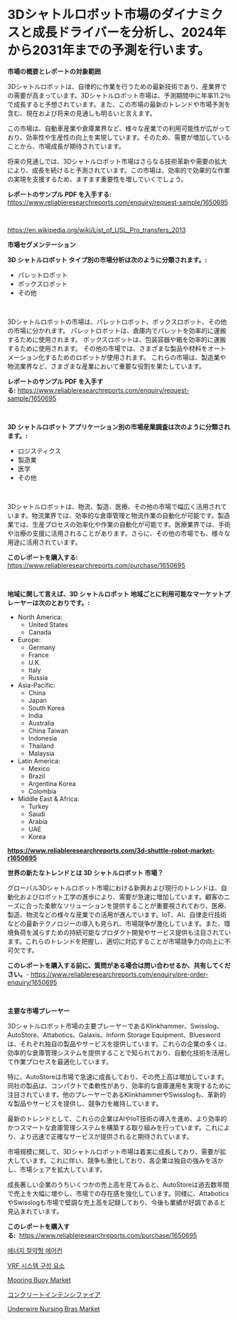 <p><h1>3Dシャトルロボット市場のダイナミクスと成長ドライバーを分析し、2024年から2031年までの予測を行います。</h1></p><p><strong>市場の概要とレポートの対象範囲</strong></p>
<p><p>3Dシャトルロボットは、自律的に作業を行うための最新技術であり、産業界での需要が高まっています。3Dシャトルロボット市場は、予測期間中に年率11.2％で成長すると予想されています。また、この市場の最新のトレンドや市場予測を含む、現在および将来の見通しも明るいと言えます。</p><p>この市場は、自動車産業や倉庫業界など、様々な産業での利用可能性が広がっており、効率性や生産性の向上を実現しています。そのため、需要が増加していることから、市場成長が期待されています。</p><p>将来の見通しでは、3Dシャトルロボット市場はさらなる技術革新や需要の拡大により、成長を続けると予測されています。この市場は、効率的で効果的な作業の実現を支援するため、ますます重要性を増していくでしょう。</p></p>
<p><strong>レポートのサンプル PDF を入手する:</strong> <a href="https://www.reliableresearchreports.com/enquiry/request-sample/1650695">https://www.reliableresearchreports.com/enquiry/request-sample/1650695</a></p>
<p>&nbsp;</p>
<p><a href="https://en.wikipedia.org/wiki/List_of_USL_Pro_transfers_2013">https://en.wikipedia.org/wiki/List_of_USL_Pro_transfers_2013</a></p>
<p><strong>市場セグメンテーション</strong></p>
<p><strong>3D シャトルロボット タイプ別の市場分析は次のように分類されます。:</strong></p>
<p><ul><li>パレットロボット</li><li>ボックスロボット</li><li>その他</li></ul></p>
<p>&nbsp;</p>
<p><p>3Dシャトルロボットの市場は、パレットロボット、ボックスロボット、その他の市場に分かれます。 パレットロボットは、倉庫内でパレットを効率的に運搬するために使用されます。 ボックスロボットは、包装容器や箱を効率的に運搬するために使用されます。 その他の市場では、さまざまな製品や材料をオートメーション化するためのロボットが使用されます。 これらの市場は、製造業や物流業界など、さまざまな産業において重要な役割を果たしています。</p></p>
<p><strong>レポートのサンプル PDF を入手する:</strong>&nbsp;<a href="https://www.reliableresearchreports.com/enquiry/request-sample/1650695">https://www.reliableresearchreports.com/enquiry/request-sample/1650695</a></p>
<p>&nbsp;</p>
<p><strong> 3D シャトルロボット アプリケーション別の市場産業調査は次のように分類されます。:</strong></p>
<p><ul><li>ロジスティクス</li><li>製造業</li><li>医学</li><li>その他</li></ul></p>
<p>&nbsp;</p>
<p><p>3Dシャトルロボットは、物流、製造、医療、その他の市場で幅広く活用されています。物流業界では、効率的な倉庫管理と物流作業の自動化が可能です。製造業では、生産プロセスの効率化や作業の自動化が可能です。医療業界では、手術や治療の支援に活用されることがあります。さらに、その他の市場でも、様々な用途に活用されています。</p></p>
<p><strong>このレポートを購入する:</strong>&nbsp; <a href="https://www.reliableresearchreports.com/purchase/1650695">https://www.reliableresearchreports.com/purchase/1650695</a></p>
<p>&nbsp;</p>
<p><strong>地域に関して言えば、3D シャトルロボット 地域ごとに利用可能なマーケットプレーヤーは次のとおりです。:</strong></p>
<p><ul>
    <li>
        North America:
        <ul>
            <li>United States</li>
            <li>Canada</li>
        </ul>
    </li>
    <li>
        Europe:
        <ul>
            <li>Germany</li>
            <li>France</li>
            <li>U.K.</li>
            <li>Italy</li>
            <li>Russia</li>
        </ul>
    </li>
    <li>
        Asia-Pacific:
        <ul>
            <li>China</li>
            <li>Japan</li>
            <li>South Korea</li>
            <li>India</li>
            <li>Australia</li>
            <li>China Taiwan</li>
            <li>Indonesia</li>
            <li>Thailand</li>
            <li>Malaysia</li>
        </ul>
    </li>
    <li>
        Latin America:
        <ul>
            <li>Mexico</li>
            <li>Brazil</li>
            <li>Argentina Korea</li>
            <li>Colombia</li>
        </ul>
    </li>
    <li>
        Middle East & Africa:
        <ul>
            <li>Turkey</li>
            <li>Saudi</li>
            <li>Arabia</li>
            <li>UAE</li>
            <li>Korea</li>
        </ul>
    </li>
    </ul></p>
<p><strong><a href="https://www.reliableresearchreports.com/3d-shuttle-robot-market-r1650695">https://www.reliableresearchreports.com/3d-shuttle-robot-market-r1650695</a></strong>&nbsp;</p>
<p><strong>世界の新たなトレンドとは 3D シャトルロボット 市場？</strong></p>
<p><p>グローバル3Dシャトルロボット市場における新興および現行のトレンドは、自動化およびロボット工学の進歩により、需要が急速に増加しています。顧客のニーズに合った柔軟なソリューションを提供することが重要視されており、医療、製造、物流などの様々な産業での活用が進んでいます。IoT、AI、自律走行技術などの最新テクノロジーの導入も見られ、市場競争が激化しています。また、環境負荷を減らすための持続可能なプロダクト開発やサービス提供も注目されています。これらのトレンドを把握し、適切に対応することが市場競争力の向上に不可欠です。</p></p>
<p><strong>このレポートを購入する前に、質問がある場合は問い合わせるか、共有してください。</strong>- <a href="https://www.reliableresearchreports.com/enquiry/pre-order-enquiry/1650695">https://www.reliableresearchreports.com/enquiry/pre-order-enquiry/1650695</a></p>
<p>&nbsp;</p>
<p><strong>主要な市場プレーヤー</strong></p>
<p><p>3Dシャトルロボット市場の主要プレーヤーであるKlinkhammer、Swisslog、AutoStore、Attabotics、Galaxis、Inform Storage Equipment、Blueswordは、それぞれ独自の製品やサービスを提供しています。これらの企業の多くは、効率的な倉庫管理システムを提供することで知られており、自動化技術を活用して作業プロセスを最適化しています。</p><p>特に、AutoStoreは市場で急速に成長しており、その売上高は増加しています。同社の製品は、コンパクトで柔軟性があり、効率的な倉庫運用を実現するために注目されています。他のプレーヤーであるKlinkhammerやSwisslogも、革新的な製品やサービスを提供し、競争力を維持しています。</p><p>最新のトレンドとして、これらの企業はAIやIoT技術の導入を進め、より効率的かつスマートな倉庫管理システムを構築する取り組みを行っています。これにより、より迅速で正確なサービスが提供されると期待されています。</p><p>市場規模に関して、3Dシャトルロボット市場は着実に成長しており、需要が拡大しています。これに伴い、競争も激化しており、各企業は独自の強みを活かし、市場シェアを拡大しています。</p><p>成長著しい企業のうちいくつかの売上高を見てみると、AutoStoreは過去数年間で売上を大幅に増やし、市場での存在感を強化しています。同様に、AttaboticsやSwisslogも市場で堅調な売上高を記録しており、今後も業績が好調であると見込まれています。</p></p>
<p><strong>このレポートを購入する:</strong>&nbsp;&nbsp;<a href="https://www.reliableresearchreports.com/purchase/1650695">https://www.reliableresearchreports.com/purchase/1650695</a></p>
<p><p><a href="https://github.com/langcat852024/Market-Research-Report-List-1/blob/main/5265669148904.md">에너지 절약형 에어컨</a></p><p><a href="https://github.com/vdhdwjyp90142/Market-Research-Report-List-2/blob/main/2301949148905.md">VRF 시스템 구성 요소</a></p><p><a href="https://issuu.com/reportprime-2/docs/mooring-buoy-market-size-2030.pptx">Mooring Buoy Market</a></p><p><a href="https://github.com/ycmtqqhvk3273/Market-Research-Report-List-2/blob/main/8476461141016.md">コンクリートインテンシファイア</a></p><p><a href="https://github.com/angeliabkratze/Market-Research-Report-List-1/blob/main/underwire-nursing-bras-market.md">Underwire Nursing Bras Market</a></p></p>